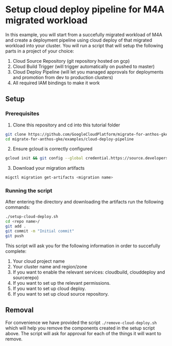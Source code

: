 # Setup cloud deploy pipeline for M4A migrated workload

In this example, you will start from a succefully migrated workload of M4A and create a deployment pipeline using cloud deploy of that migrated workload into your cluster.
You will run a script that will setup the following parts in a project of your choice:  
1. Cloud Source Repository (git repository hosted on gcp)
1. Cloud Build Trigger (will trigger automatically on pushed to master)
1. Cloud Deploy Pipeline (will let you managed approvals for deployments and promotion from dev to production clusters)
1. All required IAM bindings to make it work

## Setup
### Prerequisites

1. Clone this repository and cd into this tutorial folder
```bash
git clone https://github.com/GoogleCloudPlatform/migrate-for-anthos-gke
cd migrate-for-anthos-gke/examples/cloud-deploy-pipeline
```
2. Ensure gcloud is correctly configured
```bash
gcloud init && git config --global credential.https://source.developers.google.com.helper gcloud.
```
3. Download your migration artifacts
```bash
migctl migration get-artifacts <migration name>
```

### Running the script

After entering the directory and downloading the artifacts run the following commands:
```bash
./setup-cloud-deploy.sh
cd <repo name>/
git add .
git commit -m "Initial commit"
git push
```

This script will ask you for the following information in order to succefully complete:
1. Your cloud project name
1. Your cluster name and region/zone
1. If you want to enable the relevant services: cloudbuild, clouddeploy and sourcerepo)
1. If you want to set up the relevant permissions.
1. If you want to set up cloud deploy.
1. If you want to set up cloud source repository.

## Removal

For convenience we have provided the script `./remove-cloud-deploy.sh` which will help you remove the components created in the setup script above.
The script will ask for approval for each of the things it will want to remove.
